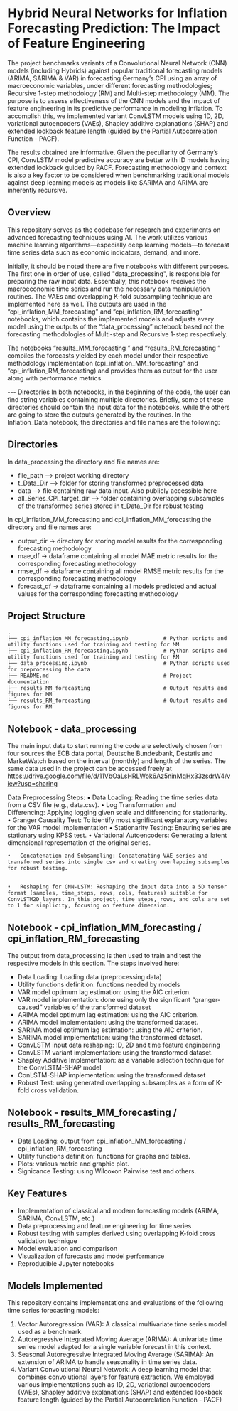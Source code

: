 # Hybrid Neural Networks for Inflation Forecasting Prediction: The Impact of Feature Engineering

The project benchmarks variants of a Convolutional Neural Network (CNN) models (including Hybrids) against popular traditional forecasting models (ARIMA, SARIMA & VAR) in forecasting Germany’s CPI using an array of macroeconomic variables, under different forecasting methodologies; Recursive 1-step methodology (RM) and Multi-step methodology (MM). The purpose is to assess effectiveness of the CNN models and the impact of feature engineering in its predictive performance in modeling inflation. To accomplish this, we implemented variant ConvLSTM models using 1D, 2D, variational autoencoders (VAEs), Shapley additive explanations (SHAP) and extended lookback feature length (guided by the Partial Autocorrelation Function - PACF).

The results obtained are informative. Given the peculiarity of Germany’s CPI, ConvLSTM model predictive accuracy are better with !D models having extended lookback guided by PACF. Forecasting methodology and context is also a key factor to be considered when benchmarking traditional models against deep learning models as models like SARIMA and ARIMA are inherently recursive.


## Overview

This repository serves as the codebase for research and experiments on advanced forecasting techniques using AI. The work utilizes various machine learning algorithms—especially deep learning models—to forecast time series data such as economic indicators, demand, and more.

Initially, it should be noted there are five notebooks with different purposes. The first one in order of use, called "data_processing", is responsible for preparing the raw input data. Essentially, this notebook receives the macroeconomic time series and run the necessary data manipulation routines. The VAEs and overlapping K-fold subsampling technique are implemented here as well. The outputs are used in the “cpi_inflation_MM_forecasting" and “cpi_inflation_RM_forecasting” notebooks, which contains the implemented models and adjusts every model using the outputs of the “data_processing” notebook based not the forecasting methodologies of Multi-step and Recursive 1-step respectively. 

The notebooks “results_MM_forecasting ” and “results_RM_forecasting ” compiles the forecasts yielded by each model under their respective methodology implementation (cpi_inflation_MM_forecasting" and “cpi_inflation_RM_forecasting)     and provides them as output for the user along with performance metrics.

--- Directories
In both notebooks, in the beginning of the code, the user can find string variables containing multiple directories. Briefly, some of these directories should contain the input data for the notebooks, while the others are going to store the outputs generated by the routines.
In the Inflation_Data notebook, the directories and file names are the following:


## Directories
In data_processing the directory and file names are:
- file_path —> project working directory 
- t_Data_Dir —> folder for storing transformed preprocessed data
- data —> file containing raw data input. Also publicly accessible here 
- all_Series_CPI_target_dir —> folder containing overlapping subsamples of the transformed series stored in t_Data_Dir for robust testing

In cpi_inflation_MM_forecasting and cpi_inflation_MM_forecasting the directory and file names are:
- output_dir -> directory for storing model results for the corresponding forecasting methodology
- mae_df -> dataframe containing all model MAE metric results for the corresponding forecasting methodology
- rmse_df -> dataframe containing all model RMSE metric results for the corresponding forecasting methodology
- forecast_df -> dataframe containing all models predicted and actual values for the corresponding forecasting methodology


## Project Structure

```
.
├── cpi_inflation_MM_forecasting.ipynb           # Python scripts and utility functions used for training and testing for MM
├── cpi_inflation_RM_forecasting.ipynb           # Python scripts and utility functions used for training and testing for RM
├── data_processing.ipynb                 	     # Python scripts used for preprocessing the data 
├── README.md            				         # Project documentation
├── results_MM_forecasting                 	     # Output results and figures for MM
└── results_RM_forecasting      				 # Output results and figures for RM
```

## Notebook - data_processing

The main input data to start running the code are selectively chosen from four sources the ECB data portal, Deutsche Bundesbank, Destatis and MarketWatch based on the interval (monthly) and length of the series. The same data used in the project can be accessed freely at https://drive.google.com/file/d/11VbOaLsHRLWok6Az5ninMqHx33zsdrW4/view?usp=sharing

Data Preprocessing Steps:
	•	Data Loading: Reading the time series data from a CSV file (e.g., data.csv).
	•	Log Transformation and Differencing: Applying logging given scale and differencing for stationarity.
	•	Granger Causality Test: To identify most significant explanatory variables for the VAR model implementation
	•	Stationarity Testing: Ensuring series are stationary using KPSS test.
	•	Variational Autoencoders: Generating a latent dimensional representation of the original series.

	•	Concatenation and Subsampling: Concatenating VAE series and transformed series into single csv and creating overlapping subsamples for robust testing.


	•	Reshaping for CNN-LSTM: Reshaping the input data into a 5D tensor format (samples, time_steps, rows, cols, features) suitable for ConvLSTM2D layers. In this project, time_steps, rows, and cols are set to 1 for simplicity, focusing on feature dimension.


## Notebook - cpi_inflation_MM_forecasting / cpi_inflation_RM_forecasting

The output from data_processing is then used to train and test the respective models in this section.
The steps involved here:
* Data Loading: Loading data (preprocessing data)
* Utility functions definition: functions needed by models
* VAR model optimum lag estimation: using the AIC criterion.
* VAR model implementation: done using only the significant “granger-caused” variables of the transformed dataset
* ARIMA model optimum lag estimation: using the AIC criterion.
* ARIMA model implementation: using the transformed dataset.
* SARIMA model optimum lag estimation: using the AIC criterion.
* SARIMA model implementation: using the transformed dataset.
* ConvLSTM input data reshaping: !D, 2D and time feature engineering
* ConvLSTM variant implementation: using the transformed dataset.
* Shapley Additive Implementation: as a variable selection technique for the ConvLSTM-SHAP model
* ConLSTM-SHAP implementation: using the transformed dataset
* Robust Test: using generated overlapping subsamples as a form of K-fold cross validation.

## Notebook - results_MM_forecasting / results_RM_forecasting

* Data Loading: output from cpi_inflation_MM_forecasting / cpi_inflation_RM_forecasting
* Utility functions definition: functions for graphs and tables.
* Plots: various metric and graphic plot.
* Signicance Testing: using Wilcoxon Pairwise test and others.


## Key Features

- Implementation of classical and modern forecasting models (ARIMA, SARIMA, ConvLSTM, etc.)
- Data preprocessing and feature engineering for time series
- Robust testing with samples derived using overlapping K-fold cross validation technique
- Model evaluation and comparison
- Visualization of forecasts and model performance
- Reproducible Jupyter notebooks

## Models Implemented

This repository contains implementations and evaluations of the following time series forecasting models:
1. Vector Autoregression (VAR): A classical multivariate time series model used as a benchmark.
2. Autoregressive Integrated Moving Average (ARIMA): A univariate time series model adapted for a single variable forecast in this context.
3. Seasonal Autoregressive Integrated Moving Average (SARIMA): An extension of ARIMA to handle seasonality in time series data.
4. Variant Convolutional Neural Network: A deep learning model that combines convolutional layers for feature extraction. We employed various implementations  such as 1D, 2D, variational autoencoders (VAEs), Shapley additive explanations (SHAP) and extended lookback feature length (guided by the Partial Autocorrelation Function - PACF) 




